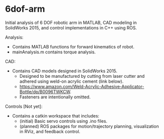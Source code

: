 # 6dof-arm
Initial analysis of 6 DOF robotic arm in MATLAB, CAD modeling in SolidWorks 2015, and control implementations in C++ using ROS.

Analysis:
- Contains MATLAB functions for forward kinematics of robot.
- mainAnalysis.m contains torque analysis.

CAD:
- Contains CAD models designed in SolidWorks 2015.
  - Designed to be manufactured by cutting from laser cutter and adhered using weld-on acrylic cement (link below).
  - https://www.amazon.com/Weld-Acrylic-Adhesive-Applicator-Bottle/dp/B0096TWKCW.
  - Fasteners are intentionally omitted.

Controls [Not yet]:
- Contains a catkin workspace that includes:
  - (initial) Basic servo controls using .ino files.
  - (planned) ROS packages for motion/trajectory planning, visualization in RViz, and feedback control.
 

